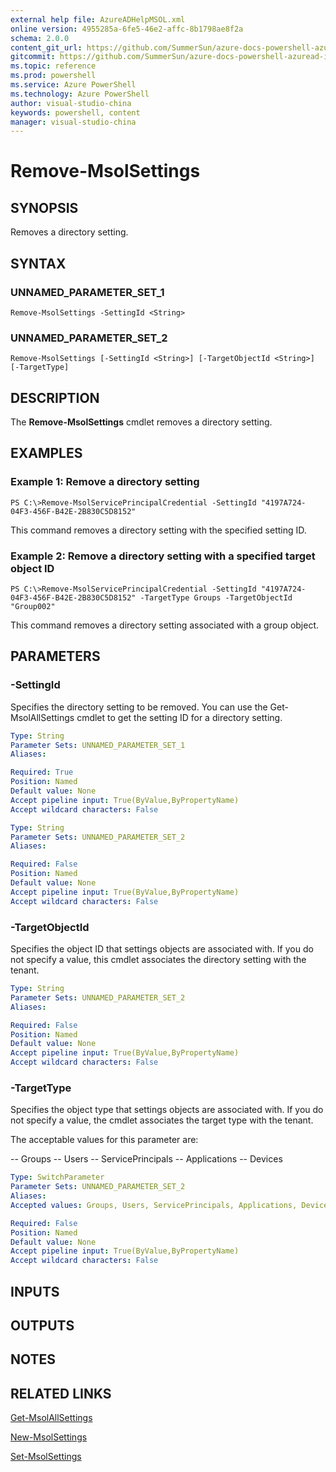```yaml
---
external help file: AzureADHelpMSOL.xml
online version: 4955285a-6fe5-46e2-affc-8b1798ae8f2a
schema: 2.0.0
content_git_url: https://github.com/SummerSun/azure-docs-powershell-azuread-int/blob/master/Azure AD Cmdlets\AzureAD\v1.0\Remove-MsolSettings.md
gitcommit: https://github.com/SummerSun/azure-docs-powershell-azuread-int/blob//Azure AD Cmdlets\AzureAD\v1.0\Remove-MsolSettings.md
ms.topic: reference
ms.prod: powershell
ms.service: Azure PowerShell
ms.technology: Azure PowerShell
author: visual-studio-china
keywords: powershell, content
manager: visual-studio-china
---
```


# Remove-MsolSettings

## SYNOPSIS
Removes a directory setting.

## SYNTAX

### UNNAMED_PARAMETER_SET_1
```
Remove-MsolSettings -SettingId <String>
```

### UNNAMED_PARAMETER_SET_2
```
Remove-MsolSettings [-SettingId <String>] [-TargetObjectId <String>] [-TargetType]
```

## DESCRIPTION
The **Remove-MsolSettings** cmdlet removes a directory setting.

## EXAMPLES

### Example 1: Remove a directory setting
```
PS C:\>Remove-MsolServicePrincipalCredential -SettingId "4197A724-04F3-456F-B42E-2B830C5D8152"
```

This command removes a directory setting with the specified setting ID.

### Example 2: Remove a directory setting with a specified target object ID
```
PS C:\>Remove-MsolServicePrincipalCredential -SettingId "4197A724-04F3-456F-B42E-2B830C5D8152" -TargetType Groups -TargetObjectId "Group002"
```

This command removes a directory setting associated with a group object.

## PARAMETERS

### -SettingId
Specifies the directory setting to be removed.
You can use the Get-MsolAllSettings cmdlet to get the setting ID for a directory setting.

```yaml
Type: String
Parameter Sets: UNNAMED_PARAMETER_SET_1
Aliases: 

Required: True
Position: Named
Default value: None
Accept pipeline input: True(ByValue,ByPropertyName)
Accept wildcard characters: False
```

```yaml
Type: String
Parameter Sets: UNNAMED_PARAMETER_SET_2
Aliases: 

Required: False
Position: Named
Default value: None
Accept pipeline input: True(ByValue,ByPropertyName)
Accept wildcard characters: False
```

### -TargetObjectId
Specifies the object ID that settings objects are associated with.
If you do not specify a value, this cmdlet associates the directory setting with the tenant.

```yaml
Type: String
Parameter Sets: UNNAMED_PARAMETER_SET_2
Aliases: 

Required: False
Position: Named
Default value: None
Accept pipeline input: True(ByValue,ByPropertyName)
Accept wildcard characters: False
```

### -TargetType
Specifies the object type that settings objects are associated with.
If you do not specify a value, the cmdlet associates the target type with the tenant.

The acceptable values for this parameter are:

-- Groups
-- Users
-- ServicePrincipals
-- Applications
-- Devices

```yaml
Type: SwitchParameter
Parameter Sets: UNNAMED_PARAMETER_SET_2
Aliases: 
Accepted values: Groups, Users, ServicePrincipals, Applications, Devices

Required: False
Position: Named
Default value: None
Accept pipeline input: True(ByValue,ByPropertyName)
Accept wildcard characters: False
```

## INPUTS

## OUTPUTS

## NOTES

## RELATED LINKS

[Get-MsolAllSettings](4955285a-6fe5-46e2-affc-8b1798ae8f2a)

[New-MsolSettings](2fe0b98e-77b0-4122-a5d0-3ed553f83b36)

[Set-MsolSettings](31e47047-4159-488c-9c8a-ed3369268375)

